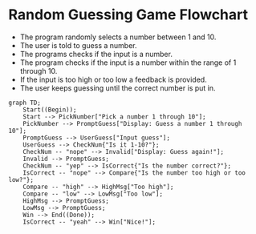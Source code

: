 # Random Guessing Game Flowchart

- The program randomly selects a number between 1 and 10.
- The user is told to guess a number.
- The programs checks if the input is a number.
- The program checks if the input is a number within the range of 1 through 10.
- If the input is too high or too low a feedback is provided.
- The user keeps guessing until the correct number is put in.

  
```mermaid
graph TD;
    Start((Begin));
    Start --> PickNumber["Pick a number 1 through 10"];
    PickNumber --> PromptGuess["Display: Guess a number 1 through 10"];
    PromptGuess --> UserGuess["Input guess"];
    UserGuess --> CheckNum{"Is it 1-10?"};
    CheckNum -- "nope" --> Invalid["Display: Guess again!"];
    Invalid --> PromptGuess;
    CheckNum -- "yep" --> IsCorrect{"Is the number correct?"};
    IsCorrect -- "nope" --> Compare{"Is the number too high or too low?"};
    Compare -- "high" --> HighMsg["Too high"];
    Compare -- "low" --> LowMsg["Too low"];
    HighMsg --> PromptGuess;
    LowMsg --> PromptGuess;
    Win --> End((Done));
    IsCorrect -- "yeah" --> Win["Nice!"];
